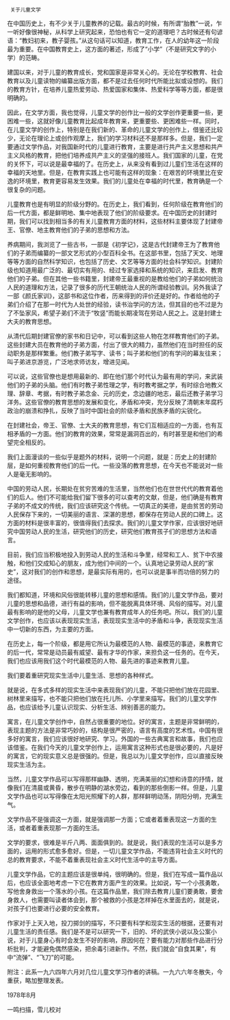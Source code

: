      关于儿童文学 

  在中国历史上，有不少关于儿童教养的记载。最古的时候，有所谓“胎教”一说，乍一听好像很神秘，从科学上研究起来，恐怕也有它一定的道理吧？古时候还有句谚语：“教妇初来，教子婴孩。”从这句话可以知道，教育工作，在人的幼年这一阶段最为重要。在中国教育史上，这方面的著述，形成了“小学”（不是研究文字的小学）的范畴。 

  建国以来，对于儿童的教育成长，党和国家是非常关心的。无论在学校教育、社会教育以及儿童读物的编纂出版方面，都不是过去任何时代所能比拟或设想的。我们的教育方针，在培养儿童热爱劳动、热爱国家和集体、热爱科学等等方面，都是很明确的。 

  因此，在文学方面，我也觉得，儿童文学的创作比一般的文学创作更重要一些，更困难一些，这就好像儿童教育比起成年教育来，更重要些、更困难些一样。同时，在儿童文学的创作上，特别是在我们新的、革命的儿童文学的创作上，借鉴还比较少，无论在理论上或创作观摩上，我们的学习材料还不是那样多。但是，我们一定要通过文学作品，对我国新时代的儿童进行教育，主要是进行共产主义思想和共产主义风格的教育，把他们培养成共产主义的坚强的接班人。我们国家的儿童，在党的关怀下，可以说是最幸福的了。在历史上，从来没有看到过儿童们生活在这样的幸福的天地里。但是，在教育实践上也可能有这样的现象：在艰苦的环境里比在安逸的环境里，教育更容易发生效果。我们的儿童处在幸福的时代里，教育确是一个很复杂的问题。 

  儿童教育也是有明显的阶级分野的。在历史上，我们看到，任何阶级在教育他们的后一代方面，都是鲜明地、集中地表现了他们的阶级要求。在中国历史的封建时期，我们可以找到相当多的有关儿童教育方面的材料，这些材料主要体现了封建帝王、官僚、地主教育他们的子弟的思想和方法。 

  养病期间，我浏览了一些古书，一部是《初学记》，这是古代封建帝王为了教育他们的子弟而编纂的一部文艺形式的小型百科全书。在这部书里，包括了天文、地理等等方面的自然科学知识，也包括了历史、文艺等等方面的社会科学知识。封建阶级也知道用最广泛的、最切实有用的、经过专家选择和系统的知识，来启发、教育他们的子弟。但在其他一些书籍里，封建帝王最重视的是教给他们的子弟如何统治人民的道理和方法，记录了很多的历代王朝统治人民的所谓经验教训。另外我读了一部《颜氏家训》，这部书和这位作者，历来得到的评价还是好的。作者给他的子弟们介绍了在那一时代为人处世的经验，读书治学问的方法，但其目的也不过是为了不坠家风，希望子弟们不流于“牧竖”而能长期凌驾在劳动人民之上。这是封建士大夫的教育思想。 

  从清代后期封建官僚的家书和日记中，可以看到这些人物在怎样教育他们的子弟。这些封建大员在教育他的子弟方面，付出了很大的精力，虽然他们在当时担任的反动职务是那样繁重。他们教子弟写字、读书；叫子弟和他们的有学问的幕友往来；叫子弟进京游览，广泛地求师访友，增进见闻。 

  可以说，这些官僚也是想用最新的、即在他们那个时代认为最有用的学问，来武装他们的子弟的头脑。他们有时教子弟性理之学，有时教考据之学，有时综合地教义理、辞章、考据，有时教子弟念金、元的历史，念边疆的地志，最后还教子弟学习洋务。这些官僚的教育思想的发展和变化，矛盾和冲突，充分反映了清朝末年腐朽政治的崩溃和挣扎，反映了当时中国社会的阶级矛盾和民族矛盾的尖锐化。 

  在封建社会，帝王、官僚、士大夫的教育思想，有它们互相适应的一方面，也有互相矛盾的一方面。他们的教育的效果，常常是漏洞百出的，有时甚至是和他们的希望完全相反的。 

  我们上面漫谈的一些似乎是题外的材料，说明一个问题，就是：历史上的封建阶层，是如何重视教育他们的后一代。一些没落的教育思想，在今天也不能说对一些人是毫无影响的。 

  中国的劳动人民，长期处在贫穷苦难的生活里，当然他们也在世世代代的教育着他们的后人。他们不可能给我们留下很多的可以查考的文献，但是，他们确是有教育子弟的不成文的传统，我们应该研究这个传统。一切真正的美德，是由贫苦的劳动人民保存下来的，一切美丽的语言、深湛的思想，都保存在劳动人民的口碑上。这方面的材料是很丰富的，很值得我们去探求。我们的儿童文学作家，应该很好地研究中国劳动人民的生活，研究他们的历史，研究他们教育孩子们的思想方法和语言。 

  目前，我们应当积极地投入到劳动人民的生活和斗争里，经常和工人、贫下中农接触，和他们交成知心的朋友，成为他们中间的一个。认真地记录劳动人民的“家史”，这对我们的创作和思想，是最实际有用的，也可以说是事半而功倍的努力的途径。 

  我们都知道，环境和风俗很能转移儿童的思想和感情。我们的儿童文学作品，要对儿童的思想和品德，进行有益的影响，但不能脱离具体环境、风俗的描写。对儿童最有影响的是他的父母，儿童文学也兼有教育成年人的任务吧。所以，我们的儿童文学创作，也应该以表现现实生活，表现现实生活中的矛盾和斗争，表现现实生活中一切新的东西，为主要的方面。 

  在历史上，每一个阶级，都是用它所认为最模范的人物、最模范的事迹，来教育它的后一代，常常是动员最有威望、最有才华的作家，来担负这一任务的。在今天，我们也应该用我们这个时代最模范的人物、最先进的事迹来教育儿童。 

  我们要着重研究现实生活中儿童生活、思想的各种样式。 

  就是说，在多式多样的现实生活中来表现我们的儿童，不能只把他们放在花园里、树林里来描写，也不能只把他们放在托儿所、小学里来描写。我们的儿童文学作品，也应该给予儿童认识现实、分析生活、辨别善恶的能力。 

  寓言，在儿童文学创作中，自然占很重要的地位。好的寓言，主题是非常鲜明的，表现主题的方法是非常巧妙的，结构是很严密的，语言有高度的艺术性。中国有很多好的寓言，我们应该很好地研究、学习。外国的一些古典寓言和故事，我们也应该借鉴。在我们今天的儿童文学创作上，运用寓言这种形式也是很必要的，凡是好的寓言，它的现实意义总是很强的。但是，我总以为儿童文学创作，应以直接反映现实生活为主。 

  当然，儿童文学作品可以写得那样幽静、透明，充满美丽的幻想和诗意的抒情，就像我们在清晨或黄昏，散步在明静的湖水旁边，看到的那些倒影一样。但是，儿童文学作品也可以写得像在太阳光照耀下的人群，那样鲜明动荡，阴阳分明，充满生气。 

  文学作品不是强调这一方面，就是强调那一方面；它或者着重表现这一方面的生活，或者着重表现那一方面的生活。 

  文学的要求，很难是半斤八两、面面俱到的。就是说，我们表现的生活可以是多方面的，运用的形式愈多愈好。但是，一切儿童文学作品，不能违背社会主义时代的总的教育要求，不能不着重表现社会主义时代生活中的主导方面。 

  儿童文学作品，它的主题应该是很单纯，很明确的。但是，我们在写成一篇作品以后，也应该全面地考虑一下它在教育方面产生的效果。比如说，写一个小孩勇敢，写他舍身救出一个落水的小孩。在这篇作品里，我们除去教育儿童们要勇敢，要舍身救人，也需要叫读者体会到，那个被救的小孩是怎样掉在水里面去的，就是说，对孩子们也要进行必要的安全教育。 

  作家对于上天入地，投刀掷剑的描写，不只要有科学和现实生活的根据，还要有对儿童生活的责任感。我们是不是可以研究一下，旧的、坏的武侠小说以及公案小说，对于儿童身心有时会发生不好的影响，原因何在？要有能力对那些作品进行分析批判，才能避免偶然感染，把余毒引进新作。不然，我们就会“自食其果”，有中“流弹”、“飞刀”的可能。 

  附注：此系一九六四年六月对几位儿童文学习作者的讲稿。一九六六年冬散失，今重获，略加整理发表。 

  1978年8月 

  一鸣扫描，雪儿校对 

